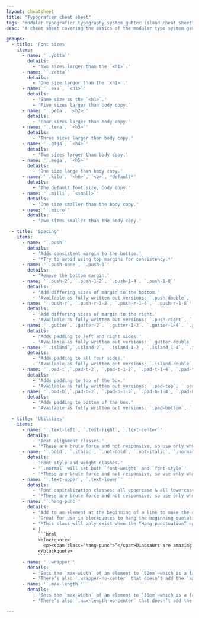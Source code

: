 ```yaml
---
layout: cheatsheet
title: "Typografier cheat sheet"
tags: "modular typografier typography system gutter island cheat sheet"
desc: "A cheat sheet covering the basics of the modular type system generated by Typografier."

groups:
  - title: 'Font sizes'
    items:
      - name: '`.yotta`'
        details:
          - 'Two sizes larger than the `<h1>`.'
      - name: '`.zetta`'
        details:
          - 'One size larger than the `<h1>`.'
      - name: '`.exa`, `<h1>`'
        details:
          - 'Same size as the `<h1>`.'
          - 'Five sizes larger than body copy.'
      - name: '`.peta`, `<h2>`'
        details:
          - 'Four sizes larger than body copy.'
      - name: '`.tera`, `<h3>`'
        details:
          - 'Three sizes larger than body copy.'
      - name: '`.giga`, `<h4>`'
        details:
          - 'Two sizes larger than body copy.'
      - name: '`.mega`, `<h5>`'
        details:
          - 'One size large than body copy.'
      - name: '`.kilo`, `<h6>`, `<p>`, *default*'
        details:
          - 'The default font size, body copy.'
      - name: '`.milli`, `<small>`'
        details:
          - 'One size smaller than the body copy.'
      - name: '`.micro`'
        details:
          - 'Two sizes smaller than the body copy.'

  - title: 'Spacing'
    items:
      - name: '`.push`'
        details:
          - 'Adds consistent margin to the bottom.'
          - '*Try to avoid using top margins for consistency.*'
      - name: '`.push-none`, `.push-0`'
        details:
          - 'Remove the bottom margin.'
      - name: '`.push-2`, `.push-1-2`, `.push-1-4`, `.push-1-8`'
        details:
          - 'Add differing sizes of margin to the bottom.'
          - 'Available as fully written out versions: `.push-double`, `.push-half`, `.push-quarter`, `.push-eighth`.'
      - name: '`.push-r`, `.push-r-1-2`, `.push-r-1-4`, `.push-r-1-8`'
        details:
          - 'Add differing sizes of margin to the right.'
          - 'Available as fully written out versions: `.push-right`, `.push-right-half`, `.push-right-quarter`, `.push-right-eighth`.'
      - name: '`.gutter`,`.gutter-2`, `.gutter-1-2`, `.gutter-1-4`, `.gutter-1-8`'
        details:
          - 'Adds padding to left and right sides.'
          - 'Available as fully written out versions: `.gutter-double`, `.gutter-half`, `.gutter-quarter`, `.gutter-eighth`.'
      - name: '`.island`,`.island-2`, `.island-1-2`, `.island-1-4`, `.island-1-8`'
        details:
          - 'Adds padding to all four sides.'
          - 'Available as fully written out versions: `.island-double`, `.island-half`, `.island-quarter`, `.island-eighth`.'
      - name: '`.pad-t`,`.pad-t-2`, `.pad-t-1-2`, `.pad-t-1-4`, `.pad-t-1-8`'
        details:
          - 'Adds padding to top of the box.'
          - 'Available as fully written out versions: `.pad-top`, `.pad-top-double`, `.pad-top-half`, `.pad-top-quarter`, `.pad-top-eighth`.'
      - name: '`.pad-b`,`.pad-b-2`, `.pad-b-1-2`, `.pad-b-1-4`, `.pad-b-1-8`'
        details:
          - 'Adds padding to bottom of the box.'
          - 'Available as fully written out versions: `.pad-bottom`, `.pad-bottom-double`, `.pad-bottom-half`, `.pad-bottom-quarter`, `.pad-bottom-eighth`.'

  - title: 'Utilities'
    items:
      - name: '`.text-left`, `.text-right`, `.text-center`'
        details:
          - 'Text alignment classes.'
          - '*These are brute force and not responsive, so use only when it will always need that alignment.*'
      - name: '`.bold`, `.italic`, `.not-bold`, `.not-italic`, `.normal`'
        details:
          - 'Font style and weight classes.'
          - '`.normal` will set both `font-weight` and `font-style`'
          - '*These are brute force and not responsive, so use only when it will always need that style or weight.*'
      - name: '`.text-upper`, `.text-lower`'
        details:
          - 'Font capitalization classes: all uppercase & all lowercase.'
          - '*These are brute force and not responsive, so use only when it will always need that capitalization.*'
      - name: '`.hang-punc`'
        details:
          - 'Add to an element at the beginning of a line to make the character hang in the margin.'
          - 'Great for use in blockquotes to hang the beginning quotation mark.'
          - '*This class will only exist when the “Hang punctuation” option is selected.*'
          - |
            ```html
            <blockquote>
              <p><span class="hang-punc">“</span>Dinosaurs are amazing!”</p>
            </blockquote>
            ```
      - name: '`.wrapper`'
        details:
          - 'Sets the `max-width` of an element to `52em`—which is a fairly good line-length for a website body.'
          - 'There’s also `.wrapper-no-center` that doesn’t add the `auto` left & right margins.'
      - name: '`.max-length`'
        details:
          - 'Sets the `max-width` of an element to `36em`—which is a fairly good line-length for text content.'
          - 'There’s also `.max-length-no-center` that doesn’t add the `auto` left & right margins.'

---
```

